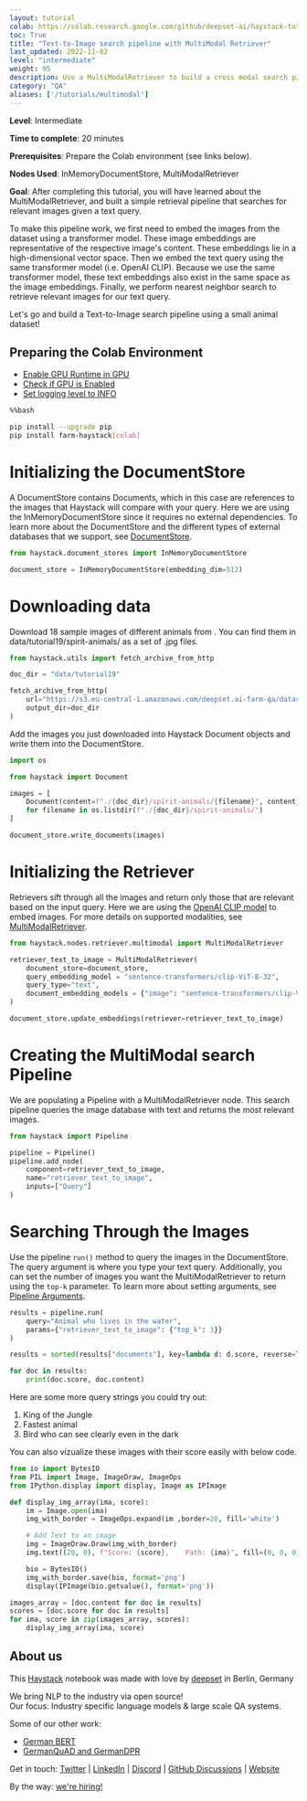 ```yaml
---
layout: tutorial
colab: https://colab.research.google.com/github/deepset-ai/haystack-tutorials/blob/main/tutorials/19_Text_to_Image_search_pipeline_with_MultiModal_Retriever.ipynb
toc: True
title: "Text-to-Image search pipeline with MultiModal Retriever"
last_updated: 2022-11-02
level: "intermediate"
weight: 95
description: Use a MultiModalRetriever to build a cross modal search pipeline.
category: "QA"
aliases: ['/tutorials/multimodal']
---
```

    

**Level**: Intermediate

**Time to complete**: 20 minutes

**Prerequisites**: Prepare the Colab environment (see links below).

**Nodes Used**: InMemoryDocumentStore, MultiModalRetriever

**Goal**: After completing this tutorial, you will have learned about the MultiModalRetriever, and built a simple retrieval pipeline that searches for relevant images given a text query.

To make this pipeline work, we first need to embed the images from the dataset using a transformer model. These image embeddings are representative of the respective image's content. These embeddings lie in a high-dimensional vector space. Then we embed the text query using the same transformer model (i.e. OpenAI CLIP). Because we use the same transformer model, these text embeddings also exist in the same space as the image embeddings. Finally, we perform nearest neighbor search to retrieve relevant images for our text query.

Let's go and build a Text-to-Image search pipeline using a small animal dataset!

## Preparing the Colab Environment

- [Enable GPU Runtime in GPU](https://docs.haystack.deepset.ai/v5.2-unstable/docs/enable-gpu-runtime-in-colab)
- [Check if GPU is Enabled](https://docs.haystack.deepset.ai/v5.2-unstable/docs/check-if-gpu-is-enabled)
- [Set logging level to INFO](https://docs.haystack.deepset.ai/v5.2-unstable/docs/set-the-logging-level)


```bash
%%bash

pip install --upgrade pip
pip install farm-haystack[colab]
```

# Initializing the DocumentStore

A DocumentStore contains Documents, which in this case are references to the images that Haystack will compare with your query. Here we are using the InMemoryDocumentStore since it requires no external dependencies. To learn more about the DocumentStore and the different types of external databases that we support, see [DocumentStore](https://docs.haystack.deepset.ai/docs/document_store).


```python
from haystack.document_stores import InMemoryDocumentStore

document_store = InMemoryDocumentStore(embedding_dim=512)
```

# Downloading data

Download 18 sample images of different animals from . You can find them in data/tutorial19/spirit-animals/ as a set of .jpg files.


```python
from haystack.utils import fetch_archive_from_http

doc_dir = "data/tutorial19"

fetch_archive_from_http(
    url="https://s3.eu-central-1.amazonaws.com/deepset.ai-farm-qa/datasets/documents/spirit-animals.zip",
    output_dir=doc_dir
)
```

Add the images you just downloaded into Haystack Document objects and write them into the DocumentStore.


```python
import os

from haystack import Document

images = [
    Document(content=f"./{doc_dir}/spirit-animals/{filename}", content_type="image")
    for filename in os.listdir(f"./{doc_dir}/spirit-animals/")
]

document_store.write_documents(images)
```

# Initializing the Retriever

Retrievers sift through all the images and return only those that are relevant based on the input query. Here we are using the [OpenAI CLIP model](https://github.com/openai/CLIP/blob/main/model-card.md) to embed images. For more details on supported modalities, see [MultiModalRetriever](https://docs.haystack.deepset.ai/docs/retriever#multimodal-retrieval).


```python
from haystack.nodes.retriever.multimodal import MultiModalRetriever

retriever_text_to_image = MultiModalRetriever(
    document_store=document_store,
    query_embedding_model = "sentence-transformers/clip-ViT-B-32",
    query_type="text",
    document_embedding_models = {"image": "sentence-transformers/clip-ViT-B-32"} #, "text": "sentence-transformers/clip-ViT-B-32"},
)

document_store.update_embeddings(retriever=retriever_text_to_image)
```

# Creating the MultiModal search Pipeline

We are populating a Pipeline with a MultiModalRetriever node. This search pipeline queries the image database with text and returns the most relevant images.


```python
from haystack import Pipeline

pipeline = Pipeline()
pipeline.add_node(
    component=retriever_text_to_image, 
    name="retriever_text_to_image", 
    inputs=["Query"]
)
```

# Searching Through the Images

Use the pipeline `run()` method to query the images in the DocumentStore. The query argument is where you type your text query. Additionally, you can set the number of images you want the MultiModalRetriever to return using the `top-k` parameter. To learn more about setting arguments, see [Pipeline Arguments](https://docs.haystack.deepset.ai/docs/pipelines#arguments).


```python
results = pipeline.run(
    query="Animal who lives in the water",
    params={"retriever_text_to_image": {"top_k": 3}}
)

results = sorted(results["documents"], key=lambda d: d.score, reverse=True)

for doc in results:
    print(doc.score, doc.content)
```

Here are some more query strings you could try out:

1.   King of the Jungle
2.   Fastest animal
3.   Bird who can see clearly even in the dark



You can also vizualize these images with their score easily with below code.





```python
from io import BytesIO
from PIL import Image, ImageDraw, ImageOps
from IPython.display import display, Image as IPImage

def display_img_array(ima, score):
    im = Image.open(ima)
    img_with_border = ImageOps.expand(im ,border=20, fill='white')

    # Add Text to an image
    img = ImageDraw.Draw(img_with_border)
    img.text((20, 0), f"Score: {score},    Path: {ima}", fill=(0, 0, 0))

    bio = BytesIO()
    img_with_border.save(bio, format='png')
    display(IPImage(bio.getvalue(), format='png'))

images_array = [doc.content for doc in results]
scores = [doc.score for doc in results]
for ima, score in zip(images_array, scores):
    display_img_array(ima, score)
```

## About us

This [Haystack](https://github.com/deepset-ai/haystack/) notebook was made with love by [deepset](https://deepset.ai/) in Berlin, Germany

We bring NLP to the industry via open source!  
Our focus: Industry specific language models & large scale QA systems.  
  
Some of our other work: 
- [German BERT](https://deepset.ai/german-bert)
- [GermanQuAD and GermanDPR](https://deepset.ai/germanquad)

Get in touch:
[Twitter](https://twitter.com/deepset_ai) | [LinkedIn](https://www.linkedin.com/company/deepset-ai/) | [Discord](https://haystack.deepset.ai/community/join) | [GitHub Discussions](https://github.com/deepset-ai/haystack/discussions) | [Website](https://deepset.ai)

By the way: [we're hiring!](https://www.deepset.ai/jobs)
